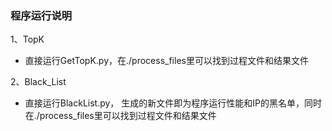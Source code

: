 ### 程序运行说明
1、TopK
- 直接运行GetTopK.py，在./process_files里可以找到过程文件和结果文件

2、Black_List
- 直接运行BlackList.py， 生成的新文件即为程序运行性能和IP的黑名单，同时在./process_files里可以找到过程文件和结果文件